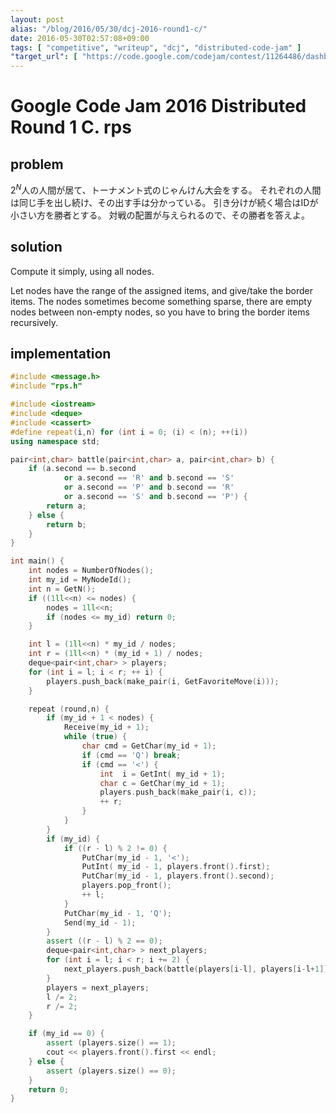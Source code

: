 ```yaml
---
layout: post
alias: "/blog/2016/05/30/dcj-2016-round1-c/"
date: 2016-05-30T02:57:08+09:00
tags: [ "competitive", "writeup", "dcj", "distributed-code-jam" ]
"target_url": [ "https://code.google.com/codejam/contest/11264486/dashboard#s=p2" ]
---
```


# Google Code Jam 2016 Distributed Round 1 C. rps

## problem

$2^N$人の人間が居て、トーナメント式のじゃんけん大会をする。
それぞれの人間は同じ手を出し続け、その出す手は分かっている。
引き分けが続く場合はIDが小さい方を勝者とする。
対戦の配置が与えられるので、その勝者を答えよ。

## solution

Compute it simply, using all nodes.

Let nodes have the range of the assigned items, and give/take the border items.
The nodes sometimes become something sparse, there are empty nodes between non-empty nodes, so you have to bring the border items recursively.

## implementation

``` c++
#include <message.h>
#include "rps.h"

#include <iostream>
#include <deque>
#include <cassert>
#define repeat(i,n) for (int i = 0; (i) < (n); ++(i))
using namespace std;

pair<int,char> battle(pair<int,char> a, pair<int,char> b) {
    if (a.second == b.second
            or a.second == 'R' and b.second == 'S'
            or a.second == 'P' and b.second == 'R'
            or a.second == 'S' and b.second == 'P') {
        return a;
    } else {
        return b;
    }
}

int main() {
    int nodes = NumberOfNodes();
    int my_id = MyNodeId();
    int n = GetN();
    if ((1ll<<n) <= nodes) {
        nodes = 1ll<<n;
        if (nodes <= my_id) return 0;
    }

    int l = (1ll<<n) * my_id / nodes;
    int r = (1ll<<n) * (my_id + 1) / nodes;
    deque<pair<int,char> > players;
    for (int i = l; i < r; ++ i) {
        players.push_back(make_pair(i, GetFavoriteMove(i)));
    }

    repeat (round,n) {
        if (my_id + 1 < nodes) {
            Receive(my_id + 1);
            while (true) {
                char cmd = GetChar(my_id + 1);
                if (cmd == 'Q') break;
                if (cmd == '<') {
                    int  i = GetInt( my_id + 1);
                    char c = GetChar(my_id + 1);
                    players.push_back(make_pair(i, c));
                    ++ r;
                }
            }
        }
        if (my_id) {
            if ((r - l) % 2 != 0) {
                PutChar(my_id - 1, '<');
                PutInt( my_id - 1, players.front().first);
                PutChar(my_id - 1, players.front().second);
                players.pop_front();
                ++ l;
            }
            PutChar(my_id - 1, 'Q');
            Send(my_id - 1);
        }
        assert ((r - l) % 2 == 0);
        deque<pair<int,char> > next_players;
        for (int i = l; i < r; i += 2) {
            next_players.push_back(battle(players[i-l], players[i-l+1]));
        }
        players = next_players;
        l /= 2;
        r /= 2;
    }

    if (my_id == 0) {
        assert (players.size() == 1);
        cout << players.front().first << endl;
    } else {
        assert (players.size() == 0);
    }
    return 0;
}
```
